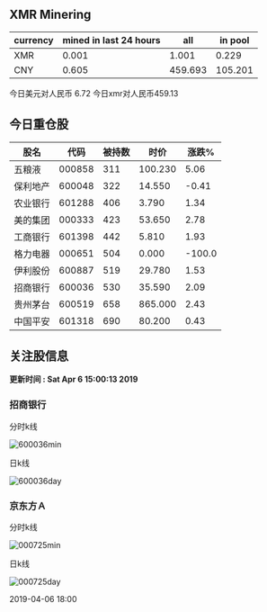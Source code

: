 ## XMR Minering

|currency|mined in last 24 hours|all|in pool|
|---|---|---|---|
|XMR|0.001|1.001|0.229|
|CNY|0.605|459.693|105.201|

今日美元对人民币 6.72	今日xmr对人民币459.13


## 今日重仓股 

|股名|代码|被持数|时价|涨跌%|
|---|---|---|---|---|
|五粮液|000858|311|100.230|5.06|
|保利地产|600048|322|14.550|-0.41|
|农业银行|601288|406|3.790|1.34|
|美的集团|000333|423|53.650|2.78|
|工商银行|601398|442|5.810|1.93|
|格力电器|000651|504|0.000|-100.0|
|伊利股份|600887|519|29.780|1.53|
|招商银行|600036|530|35.590|2.09|
|贵州茅台|600519|658|865.000|2.43|
|中国平安|601318|690|80.200|0.43|

## 关注股信息
**更新时间 : Sat Apr  6 15:00:13 2019**
### 招商银行 
分时k线

![600036min](http://image.sinajs.cn/newchart/min/n/sh600036.gif)

日k线

![600036day](http://image.sinajs.cn/newchart/daily/n/sh600036.gif)

### 京东方Ａ 
分时k线

![000725min](http://image.sinajs.cn/newchart/min/n/sz000725.gif)

日k线

![000725day](http://image.sinajs.cn/newchart/daily/n/sz000725.gif)

2019-04-06 18:00